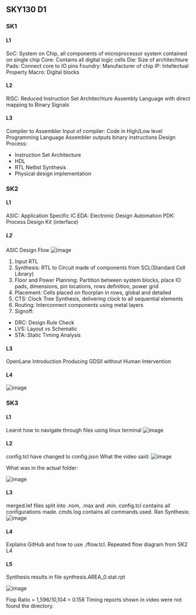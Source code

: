 ## SKY130 D1 
### SK1
#### L1
SoC: System on Chip, all components of microprocessor system contained on single chip
Core: Contains all digital logic cells
Die: Size of architechture
Pads: Connect core to IO pins
Foundry: Manufacturer of chip
IP: Intellectual Property
Macro: Digital blocks
#### L2
RISC: Reduced Instruction Set Architechture
Assembly Language with direct mapping to Binary Signals
#### L3
Compiler to Assembler
Input of compiler: Code in High/Low level Programming Language 
Assembler outputs binary instructions
Design Process:
- Instruction Set Architecture
- HDL
- RTL Netlist Synthesis
- Physical design implementation


### SK2
#### L1
ASIC: Application Specific IC
EDA: Electronic Design Automation
PDK: Process Design Kit (interface)
##### L2
ASIC Design Flow
![image](https://github.com/mkhaliq12/RS_ChipDesign/assets/139871694/26a2718e-81e3-46fa-b4e8-d24c218bd79e)
1. Input RTL
2. Synthesis: RTL to Circuit made of components from SCL(Standard Cell Library)
3. Floor and Power Planning: Partition between system blocks, place IO pads, dimensions, pin locations, rows definition, power grid
4. Placement: Cells placed on floorplan in rows, global and detailed
5. CTS: Clock Tree Synthesis, delivering clock to all sequential elements
6. Routing: Interconnect components using metal layers
7. Signoff:
  - DRC: Design Rule Check
  - LVS: Layout vs Schematic
  - STA: Static Timing Analysis
#### L3
OpenLane Introduction
Producing GDSII without Human Intervention 
#### L4
![image](https://github.com/mkhaliq12/RS_ChipDesign/assets/139871694/1329c531-eed1-4261-9f44-2d67a973db16)



### SK3
#### L1
Learnt how to navigate through files using linux terminal
![image](https://github.com/mkhaliq12/RS_ChipDesign/assets/139871694/29ad7d93-bb83-4a6c-9a94-d8dd2dcc5f0f)

#### L2
config.tcl have changed to config.json
What the video said:
![image](https://github.com/mkhaliq12/RS_ChipDesign/assets/139871694/0f9c20a1-cd67-47e1-a156-aeea535d7c6e)

What was in the actual folder:

![image](https://github.com/mkhaliq12/RS_ChipDesign/assets/139871694/de2fbefd-0d25-4fa3-8f47-fa7376c9b093)

#### L3
merged.lef files split into .nom, .max and .min.
config.tcl contains all configurations made.
cmds.log contains all commands used.
Ran Synthesis:
![image](https://github.com/mkhaliq12/RS_ChipDesign/assets/139871694/fdad0772-e8b6-45e6-ba53-c8201698feae)


#### L4
Explains GitHub and how to use ./flow.tcl.
Repeated flow diagram from SK2 L4

#### L5
Synthesis results in file synthesis.AREA_0.stat.rpt

![image](https://github.com/mkhaliq12/RS_ChipDesign/assets/139871694/5148f62a-c9af-46f9-b3d3-c267f5a2116e)

Flop Ratio = 1,596/10,104 = 0.158
Timing reports shown in video were not found the directory.

